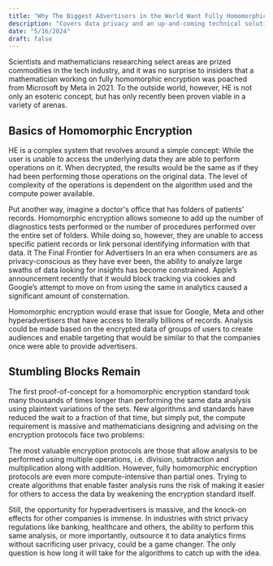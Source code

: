 ```yaml
---
title: "Why The Biggest Advertisers in the World Want Fully Homomorphic Encryption"
description: "Covers data privacy and an up-and-coming technical solution."
date: "5/16/2024"
draft: false
---
```

Scientists and mathematicians researching select areas are prized commodities in the tech industry, and it was no surprise to insiders that a mathematician working on fully homomorphic encryption was poached from Microsoft by Meta in 2021. To the outside world, however, HE is not only an esoteric concept, but has only recently been proven viable in a variety of arenas.
## Basics of Homomorphic Encryption

HE is a complex system that revolves around a simple concept: While the user is unable to access the underlying data they are able to perform operations on it. When decrypted, the results would be the same as if they had been performing those operations on the original data. The level of complexity of the operations is dependent on the algorithm used and the compute power available. 

Put another way, imagine a doctor's office that has folders of patients’ records. Homomorphic encryption allows someone to add up the number of diagnostics tests performed or the number of procedures performed over the entire set of folders. While doing so, however, they are unable to access specific patient records or link personal identifying information with that data. It 
The Final Frontier for Advertisers
In an era when consumers are as privacy-conscious as they have ever been, the ability to analyze large swaths of data looking for insights has become constrained. Apple’s announcement recently that it would block tracking via cookies and Google’s attempt to move on from using the same in analytics caused a significant amount of consternation.

Homomorphic encryption would erase that issue for Google, Meta and other hyperadvertisers that have access to literally billions of records. Analysis could be made based on the encrypted data of groups of users to create audiences and enable targeting that would be similar to that the companies once were able to provide advertisers.
## Stumbling Blocks Remain

The first proof-of-concept for a homomorphic encryption standard took many thousands of times longer than performing the same data analysis using plaintext variations of the sets. New algorithms and standards have reduced the wait to a fraction of that time, but simply put, the compute requirement is massive and mathematicians designing and advising on the encryption protocols face two problems:

The most valuable encryption protocols are those that allow analysis to be performed using multiple operations, i.e. division, subtraction and multiplication along with addition. However, fully homomorphic encryption protocols are even more compute-intensive than partial ones.
Trying to create algorithms that enable faster analysis runs the risk of making it easier for others to access the data by weakening the encryption standard itself.

Still, the opportunity for hyperadvertisers is massive, and the knock-on effects for other companies is immense. In industries with strict privacy regulations like banking, healthcare and others, the ability to perform this same analysis, or more importantly, outsource it to data analytics firms without sacrificing user privacy, could be a game changer. The only question is how long it will take for the algorithms to catch up with the idea.
